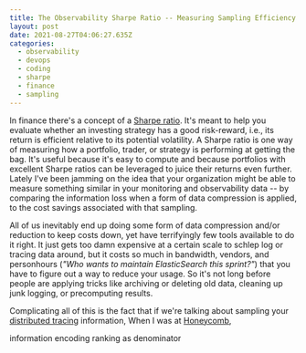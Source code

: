 ```yaml
---
title: The Observability Sharpe Ratio -- Measuring Sampling Efficiency
layout: post
date: 2021-08-27T04:06:27.635Z
categories:
  - observability
  - devops
  - coding
  - sharpe
  - finance
  - sampling
---
```

In finance there's a concept of a [Sharpe ratio](https://www.investopedia.com/terms/s/sharperatio.asp). It's meant to help you evaluate whether an investing strategy has a good risk-reward, i.e., its return is efficient relative to its potential volatility. A Sharpe ratio is one way of measuring how a portfolio, trader, or strategy is performing at getting the bag. It's useful because it's easy to compute and because portfolios with excellent Sharpe ratios can be leveraged to juice their returns even further. Lately I've been jamming on the idea that your organization might be able to measure something similar in your monitoring and observability data -- by comparing the information loss when a form of data compression is applied, to the cost savings associated with that sampling.

All of us inevitably end up doing some form of data compression and/or reduction to keep costs down, yet have terrifyingly few tools available to do it right. It just gets too damn expensive at a certain scale to schlep log or tracing data around, but it costs so much in bandwidth, vendors, and personhours (*"Who wants to maintain ElasticSearch this sprint?"*) that you have to figure out a way to reduce your usage. So it's not long before people are applying tricks like archiving or deleting old data, cleaning up junk logging, or precomputing results.

Complicating all of this is the fact that if we're talking about sampling your [distributed tracing](https://opentelemetry.lightstep.com/tracing/) information,   When I was at [Honeycomb](https://www.honeycomb.io/), 

information encoding ranking as denominator